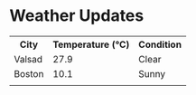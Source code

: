 # Weather Updates

<!-- WEATHER-UPDATE-START -->
<table><tr><th>City</th><th>Temperature (°C)</th><th>Condition</th></tr><tr><td>Valsad</td><td>27.9</td><td>Clear</td></tr><tr><td>Boston</td><td>10.1</td><td>Sunny</td></tr><tr><td></td><td></td><td></td></tr></table>
<!-- WEATHER-UPDATE-END -->
